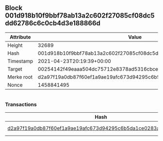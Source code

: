 ## Block 001d918b10f9bbf78ab13a2c602f27085cf08dc5dd62786c6c0cb4d3e188866d

Attribute | Value
--- | ---
Height | 32689
Hash | 001d918b10f9bbf78ab13a2c602f27085cf08dc5dd62786c6c0cb4d3e188866d
Timestamp | 2021-04-23T20:19:39+00:00
Target | 00254142f49eaaa504dc75712e8378ad5316cbcead634704b3734b6271167cc4
Merke root | d2a97f19a0db87f60ef1a9ae19afc673d94295c6b5da1ce0283a75bb698fcd1a
Nonce | 1458841495

```

```

### Transactions

Hash | Amount
--- | ---
[d2a97f19a0db87f60ef1a9ae19afc673d94295c6b5da1ce0283a75bb698fcd1a](d2a97f19a0db87f60ef1a9ae19afc673d94295c6b5da1ce0283a75bb698fcd1a.md) | 10.00000000 SKEPTI 
